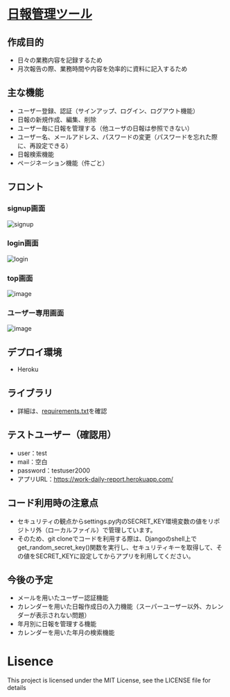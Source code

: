 # [日報管理ツール](https://work-daily-report.herokuapp.com/)
## 作成目的
- 日々の業務内容を記録するため
- 月次報告の際、業務時間や内容を効率的に資料に記入するため

## 主な機能
- ユーザー登録、認証（サインアップ、ログイン、ログアウト機能）
- 日報の新規作成、編集、削除
- ユーザー毎に日報を管理する（他ユーザの日報は参照できない）
- ユーザー名、メールアドレス、パスワードの変更（パスワードを忘れた際に、再設定できる）
- 日報検索機能
- ページネーション機能（件ごと）

## フロント

### signup画面
![signup](https://user-images.githubusercontent.com/65697369/194267062-6cb36f2a-33c5-4b16-8b4a-a2a920247d06.png)


### login画面
![login](https://user-images.githubusercontent.com/65697369/194266840-e520516d-84b6-4a8a-ae1e-099ea2d19bc9.png)

### top画面
![image](https://user-images.githubusercontent.com/65697369/194268660-2d0075b9-4a24-4098-8fb8-0766b1fe1822.png)

### ユーザー専用画面
![image](https://user-images.githubusercontent.com/65697369/194269027-67ce7aec-10fc-4ec9-b0cb-6f966c0010d8.png)

## デプロイ環境
- Heroku

## ライブラリ
- 詳細は、[requirements.txt](https://github.com/Keito777/daily_report/blob/master/requirements.txt)を確認

## テストユーザー（確認用）
- user：test
- mail：空白
- password：testuser2000 
- アプリURL：https://work-daily-report.herokuapp.com/

## コード利用時の注意点
- セキュリティの観点からsettings.py内のSECRET_KEY環境変数の値をリポジトリ外（ローカルファイル）で管理しています。
- そのため、git cloneでコードを利用する際は、Djangoのshell上でget_random_secret_key()関数を実行し、セキュリティキーを取得して、その値をSECRET_KEYに設定してからアプリを利用してください。

## 今後の予定
- メールを用いたユーザー認証機能
- カレンダーを用いた日報作成日の入力機能（スーパーユーザー以外、カレンダーが表示されない問題）
- 年月別に日報を管理する機能
- カレンダーを用いた年月の検索機能

# Lisence
This project is licensed under the MIT License, see the LICENSE file for details
